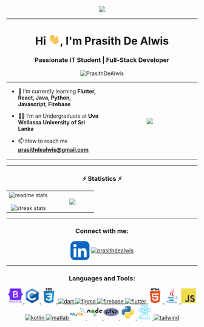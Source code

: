 <p align="center">
  <img src="https://github.com/thompsonemerson/thompsonemerson/raw/master/cover-thompson.png" height="200"/>
</p>
<hr>

<h1 align="center">Hi <img src="https://raw.githubusercontent.com/ABSphreak/ABSphreak/master/gifs/Hi.gif" width="30px">, I'm Prasith De Alwis</h1>
<h3 align="center">Passionate IT Student | Full-Stack Developer</h3>
<p align="center"> <img src="https://komarev.com/ghpvc/?username=PrasithDeAlwis&label=Profile%20views&color=0e75b6&style=flat" alt="PrasithDeAlwis" /> </p>

<table align="center">
<tr border="none">
<td width="50%" align="left">

- 🌱 I’m currently learning **Flutter, React, Java, Python, Javascript, Firebase**

- 🧑‍🎓 I’m an Undergraduate at **Uva Wellassa University of Sri Lanka**

- 📫 How to reach me **prasithdealwis@gmail.com**

</td>
<td width="50%" align="center">
  
  <picture> <img align="center" src="https://github.com/7oSkaaa/7oSkaaa/blob/main/Images/Right_Side.gif?raw=true" width="250px"></picture>
  
</td>
</tr>
</table>

---

<h3 align="center">⚡ Statistics ⚡</h3>
<p align="center">
<table align="center">
<tr border="none">
<td width="50%" align="center">
  
  <img width="390" src="https://github-readme-stats-salesp07.vercel.app/api?username=PrasithDeAlwis&count_private=true&show_icons=true&theme=react&rank_icon=github&border_radius=10" alt="readme stats" />
  <br><br>
  <img width="400" src="https://github-readme-streak-stats-salesp07.vercel.app/?user=PrasithDeAlwis&count_private=true&theme=react&border_radius=10" alt="streak stats"/>

</td>
<td width="50%" align="center">
  
  <img width="325" align="center" src="https://github-readme-stats.vercel.app/api/top-langs/?username=PrasithDeAlwis&layout=compact&theme=react&border_radius=10&size_weight=0.5&count_weight=0.5" />

  
</td>
</tr>
</table>
</p>

---

<h3 align="center">Connect with me:</h3>
<p align="center">
<a href="https://www.linkedin.com/in/prasith-de-alwis-506824334/" target="_blank"><img align="center" src="https://github.com/tandpfun/skill-icons/blob/main/icons/LinkedIn.svg" alt="Prasith De Alwis" height="50" width="50" /></a>
<a href="https://instagram.com/prasithdealwis" target="blank"><img align="center" src="https://raw.githubusercontent.com/rahuldkjain/github-profile-readme-generator/master/src/images/icons/Social/instagram.svg" alt="prasithdealwis" height="50" width="50" /></a>
</p>
</p>

---

<h3 align="center">Languages and Tools:</h3>
<p align="center">
<a href="https://getbootstrap.com" target="_blank" rel="noreferrer"> <img src="https://raw.githubusercontent.com/devicons/devicon/master/icons/bootstrap/bootstrap-plain-wordmark.svg" alt="bootstrap" width="40" height="40"/> </a> 
<a href="https://www.cprogramming.com/" target="_blank" rel="noreferrer"> <img src="https://raw.githubusercontent.com/devicons/devicon/master/icons/c/c-original.svg" alt="c" width="40" height="40"/> </a> 
<a href="https://www.w3schools.com/css/" target="_blank" rel="noreferrer"> <img src="https://raw.githubusercontent.com/devicons/devicon/master/icons/css3/css3-original-wordmark.svg" alt="css3" width="40" height="40"/> </a> 
<a href="https://dart.dev" target="_blank" rel="noreferrer"> <img src="https://www.vectorlogo.zone/logos/dartlang/dartlang-icon.svg" alt="dart" width="40" height="40"/> </a> 
<a href="https://www.figma.com/" target="_blank" rel="noreferrer"> <img src="https://www.vectorlogo.zone/logos/figma/figma-icon.svg" alt="figma" width="40" height="40"/> </a> 
<a href="https://firebase.google.com/" target="_blank" rel="noreferrer"> <img src="https://www.vectorlogo.zone/logos/firebase/firebase-icon.svg" alt="firebase" width="40" height="40"/> </a> 
<a href="https://flutter.dev" target="_blank" rel="noreferrer"> <img src="https://www.vectorlogo.zone/logos/flutterio/flutterio-icon.svg" alt="flutter" width="40" height="40"/> </a> 
<a href="https://www.w3.org/html/" target="_blank" rel="noreferrer"> <img src="https://raw.githubusercontent.com/devicons/devicon/master/icons/html5/html5-original-wordmark.svg" alt="html5" width="40" height="40"/> </a> 
<a href="https://www.java.com" target="_blank" rel="noreferrer"> <img src="https://raw.githubusercontent.com/devicons/devicon/master/icons/java/java-original.svg" alt="java" width="40" height="40"/> </a> 
<a href="https://developer.mozilla.org/en-US/docs/Web/JavaScript" target="_blank" rel="noreferrer"> <img src="https://raw.githubusercontent.com/devicons/devicon/master/icons/javascript/javascript-original.svg" alt="javascript" width="40" height="40"/> </a> 
<a href="https://kotlinlang.org" target="_blank" rel="noreferrer"> <img src="https://www.vectorlogo.zone/logos/kotlinlang/kotlinlang-icon.svg" alt="kotlin" width="40" height="40"/> </a> 
<a href="https://www.mathworks.com/" target="_blank" rel="noreferrer"> <img src="https://upload.wikimedia.org/wikipedia/commons/2/21/Matlab_Logo.png" alt="matlab" width="40" height="40"/> </a> 
<a href="https://www.mysql.com/" target="_blank" rel="noreferrer"> <img src="https://raw.githubusercontent.com/devicons/devicon/master/icons/mysql/mysql-original-wordmark.svg" alt="mysql" width="40" height="40"/> </a> 
<a href="https://nodejs.org" target="_blank" rel="noreferrer"> <img src="https://raw.githubusercontent.com/devicons/devicon/master/icons/nodejs/nodejs-original-wordmark.svg" alt="nodejs" width="40" height="40"/> </a> 
<a href="https://www.php.net" target="_blank" rel="noreferrer"> <img src="https://raw.githubusercontent.com/devicons/devicon/master/icons/php/php-original.svg" alt="php" width="40" height="40"/> </a> 
<a href="https://www.python.org" target="_blank" rel="noreferrer"> <img src="https://raw.githubusercontent.com/devicons/devicon/master/icons/python/python-original.svg" alt="python" width="40" height="40"/> </a> 
<a href="https://reactjs.org/" target="_blank" rel="noreferrer"> <img src="https://raw.githubusercontent.com/devicons/devicon/master/icons/react/react-original-wordmark.svg" alt="react" width="40" height="40"/> </a> 
<a href="https://tailwindcss.com/" target="_blank" rel="noreferrer"> <img src="https://www.vectorlogo.zone/logos/tailwindcss/tailwindcss-icon.svg" alt="tailwind" width="40" height="40"/> </a> 
</p>


